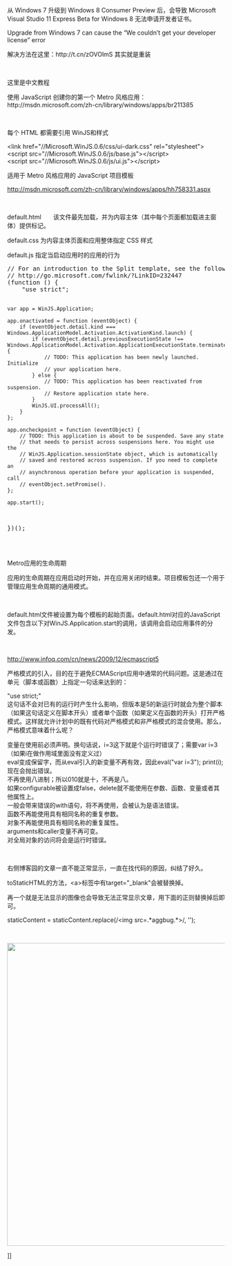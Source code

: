 <p>从 Windows 7 升级到 Windows 8&nbsp;Consumer Preview 后，会导致&nbsp;Microsoft Visual Studio 11 Express Beta for Windows 8 无法申请开发者证书。</p>
<p>Upgrade from Windows 7 can cause the “We couldn’t get your developer license” error&nbsp;</p>
<p>解决方法在这里：http://t.cn/zOVOlmS 其实就是重装</p>
<p>&nbsp;</p>
<p>这里是中文教程</p>
<p>使用 JavaScript 创建你的第一个 Metro 风格应用：http://msdn.microsoft.com/zh-cn/library/windows/apps/br211385</p>
<p>&nbsp;</p>
<p>每个 HTML 都需要引用 WinJS和样式</p>
<p>&lt;link href="//Microsoft.WinJS.0.6/css/ui-dark.css" rel="stylesheet"&gt;<br /> &lt;script src="//Microsoft.WinJS.0.6/js/base.js"&gt;&lt;/script&gt;<br /> &lt;script src="//Microsoft.WinJS.0.6/js/ui.js"&gt;&lt;/script&gt;</p>
<p>适用于 Metro 风格应用的 JavaScript 项目模板</p>
<p><a href="http://msdn.microsoft.com/zh-cn/library/windows/apps/hh758331.aspx">http://msdn.microsoft.com/zh-cn/library/windows/apps/hh758331.aspx</a></p>
<p>&nbsp;</p>
<p>default.html　　该文件最先加载，并为内容主体（其中每个页面都加载进主窗体）提供标记。</p>
<p>default.css 为内容主体页面和应用整体指定 CSS 样式</p>
<p>default.js 指定当启动应用时的应用的行为</p>
<div class="cnblogs_Highlighter">
<pre class="brush:javascript;gutter:true;">// For an introduction to the Split template, see the following documentation:
// http://go.microsoft.com/fwlink/?LinkID=232447
(function () {
    "use strict";

    var app = WinJS.Application;

    app.onactivated = function (eventObject) {
        if (eventObject.detail.kind === Windows.ApplicationModel.Activation.ActivationKind.launch) {
            if (eventObject.detail.previousExecutionState !== Windows.ApplicationModel.Activation.ApplicationExecutionState.terminated) {
                // TODO: This application has been newly launched. Initialize 
                // your application here.
            } else {
                // TODO: This application has been reactivated from suspension. 
                // Restore application state here.
            }
            WinJS.UI.processAll();
        }
    };

    app.oncheckpoint = function (eventObject) {
        // TODO: This application is about to be suspended. Save any state
        // that needs to persist across suspensions here. You might use the 
        // WinJS.Application.sessionState object, which is automatically
        // saved and restored across suspension. If you need to complete an
        // asynchronous operation before your application is suspended, call
        // eventObject.setPromise(). 
    };

    app.start();
})();
</pre>
</div>
<p>　　</p>
<p>Metro应用的生命周期</p>
<p>应用的生命周期在应用启动时开始，并在应用关闭时结束。项目模板包还一个用于管理应用生命周期的通用模式。</p>
<p>&nbsp;</p>
<p>default.html文件被设置为每个模板的起始页面。default.html对应的JavaScript文件包含以下对WinJS.Application.start的调用，该调用会启动应用事件的分发。</p>
<p>&nbsp;</p>
<p><a href="http://www.infoq.com/cn/news/2009/12/ecmascript5">http://www.infoq.com/cn/news/2009/12/ecmascript5</a></p>
<p>严格模式的引入，目的在于避免ECMAScript应用中通常的代码问题。这是通过在单元（脚本或函数）上指定一句话来达到的：</p>
<p>"use strict;"<br />这句话不会对已有的运行时产生什么影响，但版本是5的新运行时就会为整个脚本（如果这句话定义在脚本开头）或者单个函数（如果定义在函数的开头）打开严格模式。这样就允许计划中的既有代码对严格模式和非严格模式的混合使用。那么，严格模式意味着什么呢？</p>
<p>变量在使用前必须声明。换句话说，i=3这下就是个运行时错误了；需要var i=3（如果i在做作用域里面没有定义过）<br />eval变成保留字，而从eval引入的新变量不再有效，因此eval("var i=3"); print(i);现在会抛出错误。<br />不再使用八进制；所以010就是十，不再是八。<br />如果configurable被设置成false，delete就不能使用在参数、函数、变量或者其他属性上。<br />一般会带来错误的with语句，将不再使用，会被认为是语法错误。<br />函数不再能使用具有相同名称的重复参数。<br />对象不再能使用具有相同名称的重复属性。<br />arguments和caller变量不再可变。<br />对全局对象的访问将会是运行时错误。</p>
<p>&nbsp;</p>
<p>右侧博客园的文章一直不能正常显示，一直在找代码的原因，纠结了好久。</p>
<p>toStaticHTML的方法，&lt;a&gt;标签中有target="_blank"会被替换掉。</p>
<p>再一个就是无法显示的图像也会导致无法正常显示文章，用下面的正则替换掉后即可。</p>
<p>staticContent = staticContent.replace(/&lt;img src=.*aggbug.*&gt;/, '');&nbsp;</p>
<p>&nbsp;</p>
<p><img src="http://pic002.cnblogs.com/images/2012/18938/2012031200191574.png" alt="" width="700" /></p>]]